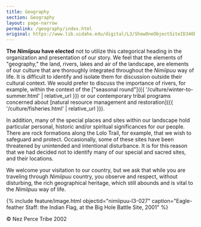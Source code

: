 ```yaml
---
title: Geography
section: Geography
layout: page-narrow
permalink: /geography/index.html
original: https://www.lib.uidaho.edu/digital/L3/ShowOneObjectSiteID34ObjectID152ExpeditionID.html
---
```


**The _Nimíipuu_ have elected** not to utilize this categorical heading in the organization and presentation of our story. We feel that the elements of "geography," the land, rivers, lakes and air of the landscape, are elements of our culture that are thoroughly integrated throughout the _Nimíipuu_ way of life. It is difficult to identify and isolate them for discussion outside their cultural context. We would prefer to discuss the importance of rivers, for example, within the context of the ["seasonal round"]({{ '/culture/winter-to-summer.html' | relative_url }}) or our contemporary tribal programs concerned about [natural resource management and restoration]({{ '/culture/fisheries.html' | relative_url }}).

In addition, many of the special places and sites within our landscape hold particular personal, historic and/or spiritual significances for our people. There are rock formations along the Lolo Trail, for example, that we wish to safeguard and protect. Occasionally, some of these sites have been threatened by unintended and intentional disturbance. It is for this reason that we had decided not to identify many of our special and sacred sites, and their locations.

We welcome your visitation to our country, but we ask that while you are traveling through _Nimíipuu_ country, you observe and respect, without disturbing, the rich geographical heritage, which still abounds and is vital to the _Nimíipuu_ way of life.

{% include feature/image.html objectid="nimiipuu-l3-027" caption="Eagle-feather Staff: the Indian Flag, at the Big Hole Battle Site, 2001" %}

© Nez Perce Tribe 2002
